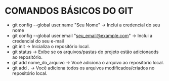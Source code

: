 # COMANDOS BÁSICOS DO GIT
- git config --global user.name "Seu Nome" -> Inclui a credencial do seu nome
- git config --global user.email "seu_email@example.com" -> Inclui a credencial do seu e-mail
- git init -> Inicializa o repositório local.
- git status -> Exibe se os arquivos/pastas do projeto estão adicionaods ao repositório.
- git add nome_do_arquivo -> Você adiciona o arquivo ao repositório local.
- git add . -> Você adiciona todos os arquivos modificados/criados no repositório local.